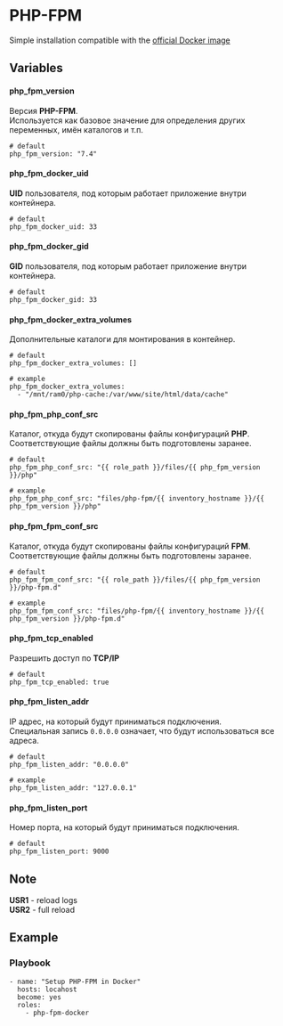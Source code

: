 # PHP-FPM

Simple installation compatible with the [official Docker image](https://hub.docker.com/_/php)


## Variables
#### php_fpm_version
Версия **PHP-FPM**.<br/>
Используется как базовое значение для определения других переменных, имён каталогов и т.п.
```
# default
php_fpm_version: "7.4"
```

#### php_fpm_docker_uid
**UID** пользователя, под которым работает приложение внутри контейнера.
```
# default
php_fpm_docker_uid: 33
```

#### php_fpm_docker_gid
**GID** пользователя, под которым работает приложение внутри контейнера.
```
# default
php_fpm_docker_gid: 33
```

#### php_fpm_docker_extra_volumes
Дополнительные каталоги для монтирования в контейнер.
```
# default
php_fpm_docker_extra_volumes: []

# example
php_fpm_docker_extra_volumes:
  - "/mnt/ram0/php-cache:/var/www/site/html/data/cache"
```

#### php_fpm_php_conf_src
Каталог, откуда будут скопированы файлы конфигураций **PHP**.<br/>
Соответствующие файлы должны быть подготовлены заранее.
```
# default
php_fpm_php_conf_src: "{{ role_path }}/files/{{ php_fpm_version }}/php"

# example
php_fpm_php_conf_src: "files/php-fpm/{{ inventory_hostname }}/{{ php_fpm_version }}/php"
```

#### php_fpm_fpm_conf_src
Каталог, откуда будут скопированы файлы конфигураций **FPM**.<br/>
Соответствующие файлы должны быть подготовлены заранее.
```
# default
php_fpm_fpm_conf_src: "{{ role_path }}/files/{{ php_fpm_version }}/php-fpm.d"

# example
php_fpm_fpm_conf_src: "files/php-fpm/{{ inventory_hostname }}/{{ php_fpm_version }}/php-fpm.d"
```

#### php_fpm_tcp_enabled
Разрешить доступ по **TCP/IP**
```
# default
php_fpm_tcp_enabled: true
```

#### php_fpm_listen_addr
IP адрес, на который будут приниматься подключения.<br/>
Специальная запись `0.0.0.0` означает, что будут использоваться все адреса.
```
# default
php_fpm_listen_addr: "0.0.0.0"

# example
php_fpm_listen_addr: "127.0.0.1"
```

#### php_fpm_listen_port
Номер порта, на который будут приниматься подключения.
```
# default
php_fpm_listen_port: 9000
```


## Note
**USR1** - reload logs<br/>
**USR2** - full reload


## Example
### Playbook
```
- name: "Setup PHP-FPM in Docker"
  hosts: locahost
  become: yes
  roles:
    - php-fpm-docker
```
